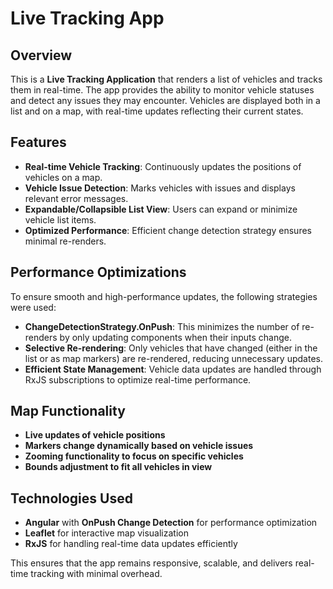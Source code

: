 # Live Tracking App

## Overview
This is a **Live Tracking Application** that renders a list of vehicles and tracks them in real-time. The app provides the ability to monitor vehicle statuses and detect any issues they may encounter. Vehicles are displayed both in a list and on a map, with real-time updates reflecting their current states.

## Features
- **Real-time Vehicle Tracking**: Continuously updates the positions of vehicles on a map.
- **Vehicle Issue Detection**: Marks vehicles with issues and displays relevant error messages.
- **Expandable/Collapsible List View**: Users can expand or minimize vehicle list items.
- **Optimized Performance**: Efficient change detection strategy ensures minimal re-renders.

## Performance Optimizations
To ensure smooth and high-performance updates, the following strategies were used:
- **ChangeDetectionStrategy.OnPush**: This minimizes the number of re-renders by only updating components when their inputs change.
- **Selective Re-rendering**: Only vehicles that have changed (either in the list or as map markers) are re-rendered, reducing unnecessary updates.
- **Efficient State Management**: Vehicle data updates are handled through RxJS subscriptions to optimize real-time performance.

## Map Functionality
- **Live updates of vehicle positions**
- **Markers change dynamically based on vehicle issues**
- **Zooming functionality to focus on specific vehicles**
- **Bounds adjustment to fit all vehicles in view**

## Technologies Used
- **Angular** with **OnPush Change Detection** for performance optimization
- **Leaflet** for interactive map visualization
- **RxJS** for handling real-time data updates efficiently

This ensures that the app remains responsive, scalable, and delivers real-time tracking with minimal overhead.
